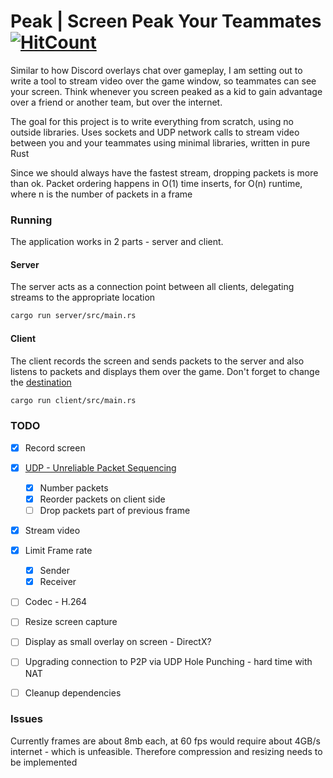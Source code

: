 # Peak | Screen Peak Your Teammates [![HitCount](http://hits.dwyl.com/josephp27/Peak.svg)](http://hits.dwyl.com/josephp27/Peak)

Similar to how Discord overlays chat over gameplay, I am setting out to write a tool to stream video over the game window, so teammates can see your screen. Think whenever you screen peaked as a kid to gain advantage over a friend or another team, but over the internet. 

The goal for this project is to write everything from scratch, using no outside libraries. Uses sockets and UDP network calls to stream video between you and your teammates using minimal libraries, written in pure Rust

Since we should always have the fastest stream, dropping packets is more than ok. Packet ordering happens in O(1) time inserts, for O(n) runtime, where n is the number of packets in a frame

### Running
The application works in 2 parts - server and client. 

#### Server
The server acts as a connection point between all clients, delegating streams to the appropriate location
```bash
cargo run server/src/main.rs
```

#### Client
The client records the screen and sends packets to the server and also listens to packets and displays them over the game. Don't forget to change the [destination](https://github.com/josephp27/Peak/blob/4d1315e181b467e445362f84e49fe0089fd62aba/client/src/utils/constants.rs#L4)
```bash
cargo run client/src/main.rs
```


### TODO
- [X] Record screen
- [X] [UDP - Unreliable Packet Sequencing](https://io7m.com/documents/udp-reliable/#ordering)
    - [X] Number packets
    - [X] Reorder packets on client side
    - [ ] Drop packets part of previous frame
- [X] Stream video
- [X] Limit Frame rate
    - [X] Sender
    - [X] Receiver
- [ ] Codec - H.264
- [ ] Resize screen capture
- [ ] Display as small overlay on screen - DirectX?
- [ ] Upgrading connection to P2P via UDP Hole Punching - hard time with NAT
- [ ] Cleanup dependencies


### Issues
Currently frames are about 8mb each, at 60 fps would require about 4GB/s internet - which is unfeasible. Therefore compression and resizing needs to be implemented




